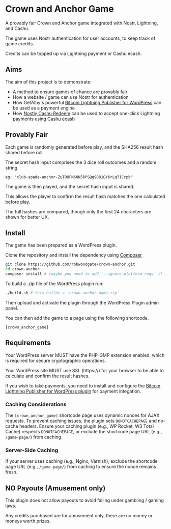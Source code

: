 # Crown and Anchor Game

A provably fair Crown and Anchor game integrated with Nostr, Lightning, and Cashu.

The game uses Nostr authentication for user accounts, to keep track of game credits.

Credits can be topped up via Lightning payment or Cashu ecash.


## Aims

The aim of this project is to demonstrate:

-   A method to ensure games of chance are provably fair
-   How a website / game can use Nostr for authentication
-   How GetAlby's powerful [Bitcoin Lightning Publisher for WordPress](https://github.com/getAlby/lightning-publisher-wordpress/) can be used as a payment engine
-   How [Nostly Cashu Redeem](https://www.nostrly.com/cashu-redeem/) can be used to accept one-click Lightning payments using [Cashu ecash](https://cashu.space)


## Provably Fair

Each game is randomly generated before play, and the SHA256 result hash shared before roll.

The secret hash input comprises the 3 dice roll outcomes and a random string.

```
eg: "club-spade-anchor-ZuTOUPN60N5kPSQg9881GYKrLq7ICrpb"
```

The game is then played, and the secret hash input is shared.

This allows the player to confirm the result hash matches the one calculated before play.

The full hashes are compared, though only the first 24 characters are shown for better UX.


## Install

The game has been prepared as a WordPress plugin.

Clone the repository and install the dependency using [Composer](https://getcomposer.org/)

```bash
git clone https://github.com/robwoodgate/crown-anchor.git
cd crown-anchor
composer install # (maybe you need to add `--ignore-platform-reqs` if it asks you to update PHP)
```

To build a .zip file of the WordPress plugin run:

```bash
./build.sh # this builds a `crown-anchor-game.zip`
```

Then upload and activate the plugin through the WordPress Plugin admin panel.

You can then add the game to a page using the following shortcode.

```
[crown_anchor_game]
```


## Requirements

Your WordPress server MUST have the PHP-GMP extension enabled, which is required for secure cryptographic operations.

Your WordPress site MUST use SSL (https://) for your browser to be able to calculate and confirm the result hashes.

If you wish to take payments, you need to install and configure the [Bitcoin Lightning Publisher for WordPress plugin](https://github.com/getAlby/lightning-publisher-wordpress/) for payment integation.

### Caching Considerations
The `[crown_anchor_game]` shortcode page uses dynamic nonces for AJAX requests. To prevent caching issues, the plugin sets `DONOTCACHEPAGE` and no-cache headers. Ensure your caching plugin (e.g., WP Rocket, W3 Total Cache) respects `DONOTCACHEPAGE`, or exclude the shortcode page URL (e.g., `/game-page/`) from caching.

### Server-Side Caching
If your server uses caching (e.g., Nginx, Varnish), exclude the shortcode page URL (e.g., `/game-page/`) from caching to ensure the nonce remains fresh.


## NO Payouts (Amusement only)

This plugin does not allow payouts to avoid falling under gambling / gaming laws.

Any credits purchased are for amusement only, there are no money or moneys worth prizes.

